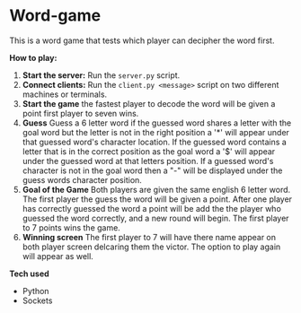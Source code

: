 # Word-game
This is a word game that tests which player can decipher the word first.

**How to play:**
1. **Start the server:** Run the `server.py` script.
2. **Connect clients:** Run the `client.py <message>` script on two different machines or terminals.
3. **Start the game** the fastest player to decode the word will be given a point first player to seven wins.
4. **Guess** Guess a 6 letter word if the guessed word shares a letter with the goal word  but the letter is not in the right position a '*' will appear under that guessed word's character location. If the guessed word contains a letter that is in the correct position as the goal word a '$' will appear under the guessed word at that letters position. If a guessed word's character is not in the goal word then a "-" will be displayed under the guess words character position.
5. **Goal of the Game** Both players are given the same english 6 letter word. The first player the guess the word will be given a point. After one player has correctly guessed the word a point will be add the the player who guessed the word correctly, and a new round will begin. The first player to 7 points wins the game.
6. **Winning screen** The first player to 7 will have there name appear on both player screen delcaring them the victor. The option to play again will appear as well.

**Tech used**
* Python
* Sockets

